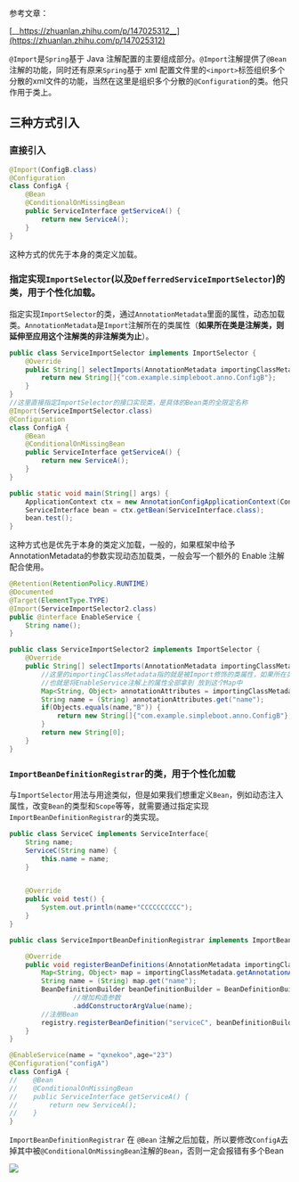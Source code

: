 参考文章：

[__https://zhuanlan.zhihu.com/p/147025312__](https://zhuanlan.zhihu.com/p/147025312)

`@Import`是`Spring`基于 Java 注解配置的主要组成部分。`@Import`注解提供了`@Bean`注解的功能，同时还有原来`Spring`基于 xml 配置文件里的`<import>`标签组织多个分散的xml文件的功能，当然在这里是组织多个分散的`@Configuration`的类。他只作用于类上。

## 三种方式引入

### 直接引入

```java
@Import(ConfigB.class)
@Configuration
class ConfigA {
    @Bean
    @ConditionalOnMissingBean
    public ServiceInterface getServiceA() {
        return new ServiceA();
    }
}
```

这种方式的优先于本身的类定义加载。

### 指定实现`ImportSelector`(以及`DefferredServiceImportSelector`)的类，用于个性化加载。

指定实现`ImportSelector`的类，通过`AnnotationMetadata`里面的属性，动态加载类。`AnnotationMetadata`是`Import`注解所在的类属性（**如果所在类是注解类，则延伸至应用这个注解类的非注解类为止**）。

```java
public class ServiceImportSelector implements ImportSelector {
    @Override
    public String[] selectImports(AnnotationMetadata importingClassMetadata) {
        return new String[]{"com.example.simpleboot.anno.ConfigB"};
    }
}
//这里直接指定ImportSelector的接口实现类，是具体的Bean类的全限定名称
@Import(ServiceImportSelector.class)
@Configuration
class ConfigA {
    @Bean
    @ConditionalOnMissingBean
    public ServiceInterface getServiceA() {
        return new ServiceA();
    }
}

public static void main(String[] args) {
    ApplicationContext ctx = new AnnotationConfigApplicationContext(ConfigA.class);
    ServiceInterface bean = ctx.getBean(ServiceInterface.class);
    bean.test();
}
```

这种方式也是优先于本身的类定义加载，一般的，如果框架中给予 AnnotationMetadata的参数实现动态加载类，一般会写一个额外的 Enable 注解配合使用。

```java
@Retention(RetentionPolicy.RUNTIME)
@Documented
@Target(ElementType.TYPE)
@Import(ServiceImportSelector2.class)
public @interface EnableService {
    String name();
}

public class ServiceImportSelector2 implements ImportSelector {
    @Override
    public String[] selectImports(AnnotationMetadata importingClassMetadata) {
        //这里的importingClassMetadata指的就是被Import修饰的类属性，如果所在类是注解类，则延伸至应用这个注解类的非注解类为止
        //也就是将EnableService注解上的属性全部拿到 放到这个Map中
        Map<String, Object> annotationAttributes = importingClassMetadata.getAnnotationAttributes(EnableService.class.getName(), true);
        String name = (String) annotationAttributes.get("name");
        if(Objects.equals(name,"B")) {
            return new String[]{"com.example.simpleboot.anno.ConfigB"};
        }
        return new String[0];
    }
}
```

### `ImportBeanDefinitionRegistrar`的类，用于个性化加载

与`ImportSelector`用法与用途类似，但是如果我们想重定义`Bean`，例如动态注入属性，改变`Bean`的类型和`Scope`等等，就需要通过指定实现`ImportBeanDefinitionRegistrar`的类实现。

```java
public class ServiceC implements ServiceInterface{
    String name;
    ServiceC(String name) {
        this.name = name;
    }


    @Override
    public void test() {
        System.out.println(name+"CCCCCCCCCC");
    }
}

public class ServiceImportBeanDefinitionRegistrar implements ImportBeanDefinitionRegistrar {

    @Override
    public void registerBeanDefinitions(AnnotationMetadata importingClassMetadata, BeanDefinitionRegistry registry) {
        Map<String, Object> map = importingClassMetadata.getAnnotationAttributes(EnableService.class.getName(), true);
        String name = (String) map.get("name");
        BeanDefinitionBuilder beanDefinitionBuilder = BeanDefinitionBuilder.rootBeanDefinition(ServiceC.class)
                //增加构造参数
                .addConstructorArgValue(name);
        //注册Bean
        registry.registerBeanDefinition("serviceC", beanDefinitionBuilder.getBeanDefinition());
    }
}

@EnableService(name = "qxnekoo",age="23")
@Configuration("configA")
class ConfigA {
//    @Bean
//    @ConditionalOnMissingBean
//    public ServiceInterface getServiceA() {
//        return new ServiceA();
//    }
}


```

`ImportBeanDefinitionRegistrar` 在 `@Bean` 注解之后加载，所以要修改`ConfigA`去掉其中被`@ConditionalOnMissingBean`注解的`Bean`，否则一定会报错有多个Bean

![](https://tcs.teambition.net/storage/312afe43948bf74c35014865536e4aa8a34b?Signature=eyJhbGciOiJIUzI1NiIsInR5cCI6IkpXVCJ9.eyJBcHBJRCI6IjU5Mzc3MGZmODM5NjMyMDAyZTAzNThmMSIsIl9hcHBJZCI6IjU5Mzc3MGZmODM5NjMyMDAyZTAzNThmMSIsIl9vcmdhbml6YXRpb25JZCI6IiIsImV4cCI6MTYzNjQ2MzcxNSwiaWF0IjoxNjM1ODU4OTE1LCJyZXNvdXJjZSI6Ii9zdG9yYWdlLzMxMmFmZTQzOTQ4YmY3NGMzNTAxNDg2NTUzNmU0YWE4YTM0YiJ9.6gE3TUrrwtjtgGcWUpQn9fA3OT2b2JkW_zOvGAaJ9Kc&download=image.png "")

